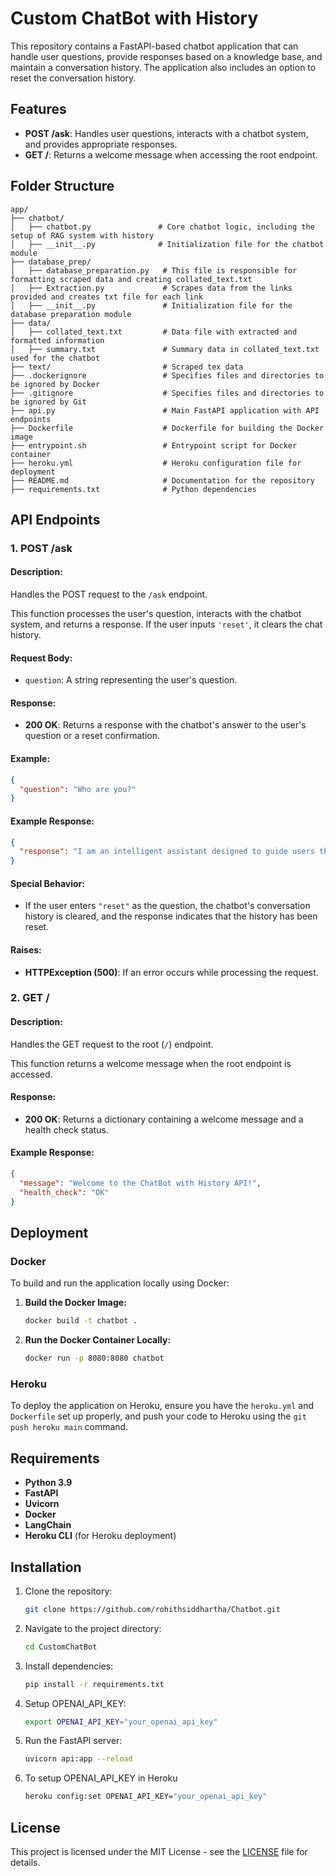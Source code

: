 # Custom ChatBot with History 

This repository contains a FastAPI-based chatbot application that can handle user questions, provide responses based on a knowledge base, and maintain a conversation history. The application also includes an option to reset the conversation history.

## Features

- **POST /ask**: Handles user questions, interacts with a chatbot system, and provides appropriate responses.
- **GET /**: Returns a welcome message when accessing the root endpoint.

## Folder Structure

```plaintext
app/
├── chatbot/
│   ├── chatbot.py               # Core chatbot logic, including the setup of RAG system with history
│   ├── __init__.py              # Initialization file for the chatbot module
├── database_prep/
│   ├── database_preparation.py   # This file is responsible for formatting scraped data and creating collated_text.txt
│   ├── Extraction.py             # Scrapes data from the links provided and creates txt file for each link
│   ├── __init__.py               # Initialization file for the database preparation module
├── data/
│   ├── collated_text.txt         # Data file with extracted and formatted information
│   ├── summary.txt               # Summary data in collated_text.txt used for the chatbot
├── text/                         # Scraped tex data
├── .dockerignore                 # Specifies files and directories to be ignored by Docker
├── .gitignore                    # Specifies files and directories to be ignored by Git
├── api.py                        # Main FastAPI application with API endpoints
├── Dockerfile                    # Dockerfile for building the Docker image
├── entrypoint.sh                 # Entrypoint script for Docker container
├── heroku.yml                    # Heroku configuration file for deployment
├── README.md                     # Documentation for the repository
├── requirements.txt              # Python dependencies
```

## API Endpoints

### 1. **POST /ask**

#### Description:
Handles the POST request to the `/ask` endpoint.

This function processes the user's question, interacts with the chatbot system, and returns a response. If the user inputs `'reset'`, it clears the chat history.

#### Request Body:
- `question`: A string representing the user's question.

#### Response:
- **200 OK**: Returns a response with the chatbot's answer to the user's question or a reset confirmation.

#### Example:
```json
{
  "question": "Who are you?"
}
```

#### Example Response:
```json
{
  "response": "I am an intelligent assistant designed to guide users through tasks and provide information."
}
```

#### Special Behavior:
- If the user enters `"reset"` as the question, the chatbot's conversation history is cleared, and the response indicates that the history has been reset.

#### Raises:
- **HTTPException (500)**: If an error occurs while processing the request.

### 2. **GET /**

#### Description:
Handles the GET request to the root (`/`) endpoint.

This function returns a welcome message when the root endpoint is accessed.

#### Response:
- **200 OK**: Returns a dictionary containing a welcome message and a health check status.

#### Example Response:
```json
{
  "message": "Welcome to the ChatBot with History API!",
  "health_check": "OK"
}
```

## Deployment

### Docker

To build and run the application locally using Docker:

1. **Build the Docker Image:**
   ```bash
   docker build -t chatbot .
   ```

2. **Run the Docker Container Locally:**
   ```bash
   docker run -p 8080:8080 chatbot
   ```

### Heroku

To deploy the application on Heroku, ensure you have the `heroku.yml` and `Dockerfile` set up properly, and push your code to Heroku using the `git push heroku main` command.

## Requirements

- **Python 3.9**
- **FastAPI**
- **Uvicorn**
- **Docker**
- **LangChain**
- **Heroku CLI** (for Heroku deployment)


## Installation

1. Clone the repository:
   ```bash
   git clone https://github.com/rohithsiddhartha/Chatbot.git
   ```

2. Navigate to the project directory:
   ```bash
   cd CustomChatBot
   ```

3. Install dependencies:
   ```bash
   pip install -r requirements.txt
   ```
4. Setup OPENAI_API_KEY:
    ```bash
    export OPENAI_API_KEY="your_openai_api_key"
    ```

5. Run the FastAPI server:
   ```bash
   uvicorn api:app --reload
   ```

6. To setup OPENAI_API_KEY in Heroku
    ```bash
    heroku config:set OPENAI_API_KEY="your_openai_api_key"
    ```
## License

This project is licensed under the MIT License - see the [LICENSE](LICENSE) file for details.
